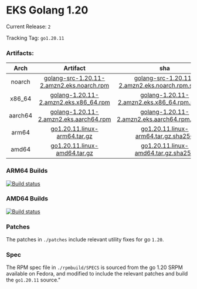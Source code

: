 # EKS Golang 1.20

Current Release: `2`

Tracking Tag: `go1.20.11`

### Artifacts:  
|Arch|Artifact|sha|
|:---:|:---:|:---:|
|noarch|[golang-src-1.20.11-2.amzn2.eks.noarch.rpm](https://distro.eks.amazonaws.com/golang-go1.20.11/releases/2/x86_64/RPMS/noarch/golang-src-1.20.11-2.amzn2.eks.noarch.rpm)|[golang-src-1.20.11-2.amzn2.eks.noarch.rpm.sha256](https://distro.eks.amazonaws.com/golang-go1.20.11/releases/2/x86_64/RPMS/noarch/golang-src-1.20.11-2.amzn2.eks.noarch.rpm.sha256)|
|x86_64|[golang-1.20.11-2.amzn2.eks.x86_64.rpm](https://distro.eks.amazonaws.com/golang-go1.20.11/releases/2/x86_64/RPMS/x86_64/golang-1.20.11-2.amzn2.eks.x86_64.rpm)|[golang-1.20.11-2.amzn2.eks.x86_64.rpm.sha256](https://distro.eks.amazonaws.com/golang-go1.20.11/releases/2/x86_64/RPMS/x86_64/golang-1.20.11-2.amzn2.eks.x86_64.rpm.sha256)|
|aarch64|[golang-1.20.11-2.amzn2.eks.aarch64.rpm](https://distro.eks.amazonaws.com/golang-go1.20.11/releases/2/aarch64/RPMS/aarch64/golang-1.20.11-2.amzn2.eks.aarch64.rpm)|[golang-1.20.11-2.amzn2.eks.aarch64.rpm.sha256](https://distro.eks.amazonaws.com/golang-go1.20.11/releases/2/aarch64/RPMS/aarch64/golang-1.20.11-2.amzn2.eks.aarch64.rpm.sha256)|
|arm64|[go1.20.11.linux-arm64.tar.gz](https://distro.eks.amazonaws.com/golang-go1.20.11/releases/2/archives/linux/arm64/go1.20.11.linux-arm64.tar.gz)|[go1.20.11.linux-arm64.tar.gz.sha256](https://distro.eks.amazonaws.com/golang-go1.20.11/releases/2/archives/linux/arm64/go1.20.11.linux-arm64.tar.gz.sha256)|
|amd64|[go1.20.11.linux-amd64.tar.gz](https://distro.eks.amazonaws.com/golang-go1.20.11/releases/2/archives/linux/amd64/go1.20.11.linux-amd64.tar.gz)|[go1.20.11.linux-amd64.tar.gz.sha256](https://distro.eks.amazonaws.com/golang-go1.20.11/releases/2/archives/linux/amd64/go1.20.11.linux-amd64.tar.gz.sha256)|


### ARM64 Builds
[![Build status](https://prow.eks.amazonaws.com/badge.svg?jobs=golang-1-20-ARM64-PROD-tooling-postsubmit)](https://prow.eks.amazonaws.com/?repo=aws%2Feks-distro-build-tooling&type=postsubmit)

### AMD64 Builds
[![Build status](https://prow.eks.amazonaws.com/badge.svg?jobs=golang-1-20-tooling-postsubmit)](https://prow.eks.amazonaws.com/?repo=aws%2Feks-distro-build-tooling&type=postsubmit)

### Patches
The patches in `./patches` include relevant utility fixes for go `1.20`.

### Spec
The RPM spec file in `./rpmbuild/SPECS` is sourced from the go 1.20 SRPM available on Fedora, and modified to include the relevant patches and build the `go1.20.11` source."
